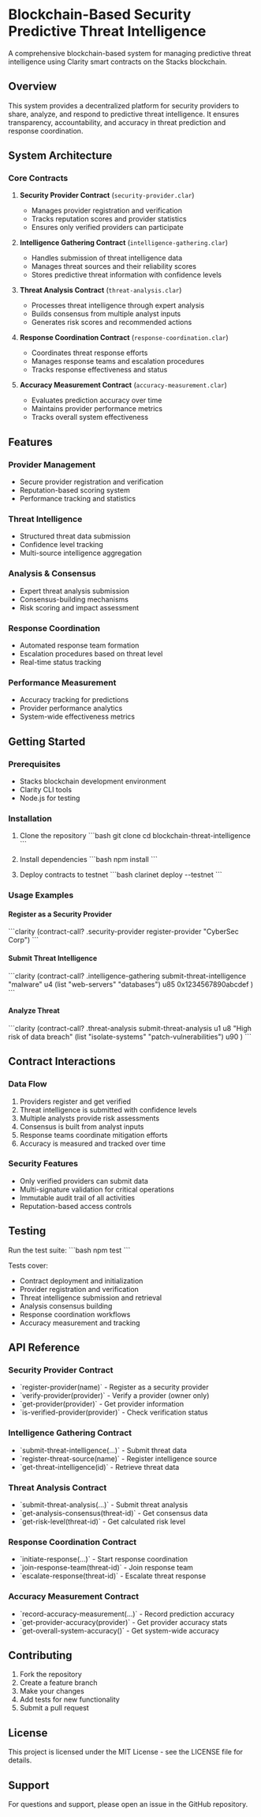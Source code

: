 # Blockchain-Based Security Predictive Threat Intelligence

A comprehensive blockchain-based system for managing predictive threat intelligence using Clarity smart contracts on the Stacks blockchain.

## Overview

This system provides a decentralized platform for security providers to share, analyze, and respond to predictive threat intelligence. It ensures transparency, accountability, and accuracy in threat prediction and response coordination.

## System Architecture

### Core Contracts

1. **Security Provider Contract** (`security-provider.clar`)
    - Manages provider registration and verification
    - Tracks reputation scores and provider statistics
    - Ensures only verified providers can participate

2. **Intelligence Gathering Contract** (`intelligence-gathering.clar`)
    - Handles submission of threat intelligence data
    - Manages threat sources and their reliability scores
    - Stores predictive threat information with confidence levels

3. **Threat Analysis Contract** (`threat-analysis.clar`)
    - Processes threat intelligence through expert analysis
    - Builds consensus from multiple analyst inputs
    - Generates risk scores and recommended actions

4. **Response Coordination Contract** (`response-coordination.clar`)
    - Coordinates threat response efforts
    - Manages response teams and escalation procedures
    - Tracks response effectiveness and status

5. **Accuracy Measurement Contract** (`accuracy-measurement.clar`)
    - Evaluates prediction accuracy over time
    - Maintains provider performance metrics
    - Tracks overall system effectiveness

## Features

### Provider Management
- Secure provider registration and verification
- Reputation-based scoring system
- Performance tracking and statistics

### Threat Intelligence
- Structured threat data submission
- Confidence level tracking
- Multi-source intelligence aggregation

### Analysis & Consensus
- Expert threat analysis submission
- Consensus-building mechanisms
- Risk scoring and impact assessment

### Response Coordination
- Automated response team formation
- Escalation procedures based on threat level
- Real-time status tracking

### Performance Measurement
- Accuracy tracking for predictions
- Provider performance analytics
- System-wide effectiveness metrics

## Getting Started

### Prerequisites
- Stacks blockchain development environment
- Clarity CLI tools
- Node.js for testing

### Installation

1. Clone the repository
   \`\`\`bash
   git clone <repository-url>
   cd blockchain-threat-intelligence
   \`\`\`

2. Install dependencies
   \`\`\`bash
   npm install
   \`\`\`

3. Deploy contracts to testnet
   \`\`\`bash
   clarinet deploy --testnet
   \`\`\`

### Usage Examples

#### Register as a Security Provider
\`\`\`clarity
(contract-call? .security-provider register-provider "CyberSec Corp")
\`\`\`

#### Submit Threat Intelligence
\`\`\`clarity
(contract-call? .intelligence-gathering submit-threat-intelligence
"malware"
u4
(list "web-servers" "databases")
u85
0x1234567890abcdef
)
\`\`\`

#### Analyze Threat
\`\`\`clarity
(contract-call? .threat-analysis submit-threat-analysis
u1
u8
"High risk of data breach"
(list "isolate-systems" "patch-vulnerabilities")
u90
)
\`\`\`

## Contract Interactions

### Data Flow
1. Providers register and get verified
2. Threat intelligence is submitted with confidence levels
3. Multiple analysts provide risk assessments
4. Consensus is built from analyst inputs
5. Response teams coordinate mitigation efforts
6. Accuracy is measured and tracked over time

### Security Features
- Only verified providers can submit data
- Multi-signature validation for critical operations
- Immutable audit trail of all activities
- Reputation-based access controls

## Testing

Run the test suite:
\`\`\`bash
npm test
\`\`\`

Tests cover:
- Contract deployment and initialization
- Provider registration and verification
- Threat intelligence submission and retrieval
- Analysis consensus building
- Response coordination workflows
- Accuracy measurement and tracking

## API Reference

### Security Provider Contract
- \`register-provider(name)\` - Register as a security provider
- \`verify-provider(provider)\` - Verify a provider (owner only)
- \`get-provider(provider)\` - Get provider information
- \`is-verified-provider(provider)\` - Check verification status

### Intelligence Gathering Contract
- \`submit-threat-intelligence(...)\` - Submit threat data
- \`register-threat-source(name)\` - Register intelligence source
- \`get-threat-intelligence(id)\` - Retrieve threat data

### Threat Analysis Contract
- \`submit-threat-analysis(...)\` - Submit threat analysis
- \`get-analysis-consensus(threat-id)\` - Get consensus data
- \`get-risk-level(threat-id)\` - Get calculated risk level

### Response Coordination Contract
- \`initiate-response(...)\` - Start response coordination
- \`join-response-team(threat-id)\` - Join response team
- \`escalate-response(threat-id)\` - Escalate threat response

### Accuracy Measurement Contract
- \`record-accuracy-measurement(...)\` - Record prediction accuracy
- \`get-provider-accuracy(provider)\` - Get provider accuracy stats
- \`get-overall-system-accuracy()\` - Get system-wide accuracy

## Contributing

1. Fork the repository
2. Create a feature branch
3. Make your changes
4. Add tests for new functionality
5. Submit a pull request

## License

This project is licensed under the MIT License - see the LICENSE file for details.

## Support

For questions and support, please open an issue in the GitHub repository.

